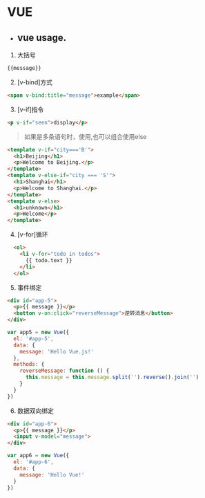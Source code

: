 # VUE

* ## vue usage.

1. 大括号
```html
{{message}}
```
2. [v-bind]方式
```html
<span v-bind:title="message">example</span>
```
3. [v-if]指令
```html
<p v-if="seen">display</p>
```
>如果是多条语句时，使用<templete>,也可以组合使用else
```html
<template v-if="city==='B'">
  <h1>Beijing</h1>
  <p>Welcome to Beijing.</p>
</template>
<template v-else-if="city === 'S'">
  <h1>Shanghai</h1>
  <p>Welcome to Shanghai.</p>
</template>
<template v-else>
  <h1>unknown</h1>
  <p>Welcome</p>
</template>
```
4. [v-for]循环
```html
  <ol>
    <li v-for="todo in todos">
      {{ todo.text }}
    </li>
  </ol>
```
5. 事件绑定
```html
<div id="app-5">
  <p>{{ message }}</p>
  <button v-on:click="reverseMessage">逆转消息</button>
</div>
```
```javascript
var app5 = new Vue({
  el: '#app-5',
  data: {
    message: 'Hello Vue.js!'
  },
  methods: {
    reverseMessage: function () {
      this.message = this.message.split('').reverse().join('')
    }
  }
})
```
6. 数据双向绑定
```html
<div id="app-6">
  <p>{{ message }}</p>
  <input v-model="message">
</div>
```
```javascript
var app6 = new Vue({
  el: '#app-6',
  data: {
    message: 'Hello Vue!'
  }
})
```
